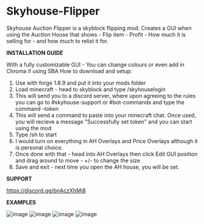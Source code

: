 # Skyhouse-Flipper
Skyhouse Auction Flipper is a skyblock flipping mod. Creates a GUI when using the Auction House that shows - Flip item - Profit - How much it is selling for - and how much to relist it for. 

**INSTALLATION GUIDE**

With a fully customizable GUI - You can change colours or even add in Chroma if using SBA
How to download and setup:
1. Use with forge 1.8.9 and put it into your mods folder
2. Load minecraft - head to skyblock and type /skyhouselogin
3. This will send you to a discord server, where upon agreeing to the rules you can go to #skyhouse-support or #bot-commands and type the command -token
4. This will send a command to paste into your minecraft chat. Once used, you will recieve a message "Successfully set token" and you can start using the mod
5. Type /sh to start
6. I would turn on everything in AH Overlays and Price Overlays although it is personal choice.
7. Once done with that - head into AH Overlays then click Edit GUI position and drag around to move - +/- to change the size
8. Save and exit - next time you open the AH house, you will be set.

**SUPPORT**

https://discord.gg/bnAczXhMj8

**EXAMPLES**

![image](https://user-images.githubusercontent.com/108313821/176078354-e3e00c83-bfe8-45b2-90c4-ebe97d7bab26.png)
![image](https://user-images.githubusercontent.com/108313821/176078316-5455e68a-4613-46a5-8c3c-4005b69d5305.png)
![image](https://user-images.githubusercontent.com/108313821/176078220-8f80593a-5157-421a-b135-a159f623b09f.png)
![image](https://user-images.githubusercontent.com/108313821/176078159-2ee3f262-9b98-4dec-bf32-40e29c5f475c.png)

